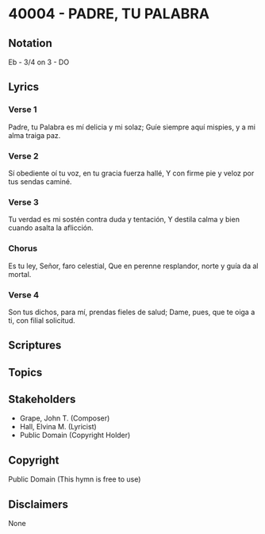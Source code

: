 # 40004 - PADRE, TU PALABRA

## Notation

Eb - 3/4 on 3 - DO

## Lyrics

### Verse 1

Padre, tu Palabra es mí delicia y mi solaz; Guíe siempre aquí mispies, y a mi alma traiga paz.

### Verse 2

Sí obediente oí tu voz, en tu gracia fuerza hallé, Y con firme pie y veloz por tus sendas caminé.

### Verse 3

Tu verdad es mi sostén contra duda y tentación, Y destila calma y bien cuando asalta la aflicción.

### Chorus

Es tu ley, Señor, faro celestial, Que en perenne resplandor, norte y guía da al mortal.

### Verse 4

Son tus dichos, para mí, prendas fieles de salud; Dame, pues, que te oiga a ti, con filial solicitud.


## Scriptures


## Topics


## Stakeholders

- Grape, John T. (Composer)
- Hall, Elvina M. (Lyricist)
- Public Domain (Copyright Holder)

## Copyright

Public Domain
(This hymn is free to use)

## Disclaimers

None

